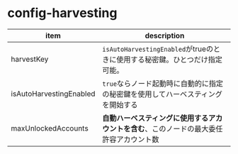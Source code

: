 # config-harvesting

| item                    | description                                                                              |
| ----------------------- | ---------------------------------------------------------------------------------------- |
| harvestKey              | `isAutoHarvestingEnabled`がtrueのときに使用する秘密鍵。ひとつだけ指定可能。              |
| isAutoHarvestingEnabled | `true`ならノード起動時に自動的に指定の秘密鍵を使用してハーベスティングを開始する         |
| maxUnlockedAccounts     | **自動ハーベスティングに使用するアカウントを含む**、このノードの最大委任許容アカウント数 |
